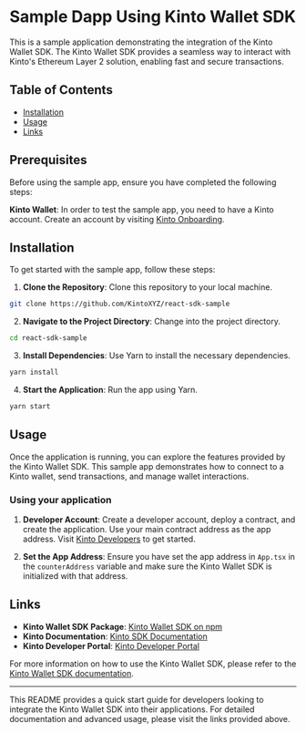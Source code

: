 # Sample Dapp Using Kinto Wallet SDK

This is a sample application demonstrating the integration of the Kinto Wallet SDK. The Kinto Wallet SDK provides a seamless way to interact with Kinto's Ethereum Layer 2 solution, enabling fast and secure transactions.

## Table of Contents

- [Installation](#installation)
- [Usage](#usage)
- [Links](#links)

## Prerequisites

Before using the sample app, ensure you have completed the following steps:

**Kinto Wallet**: In order to test the sample app, you need to have a Kinto account. Create an account by visiting [Kinto Onboarding](https://engen.kinto.xyz/onboarding).

## Installation

To get started with the sample app, follow these steps:

1. **Clone the Repository**: Clone this repository to your local machine.

```bash
git clone https://github.com/KintoXYZ/react-sdk-sample
```

2. **Navigate to the Project Directory**: Change into the project directory.

```bash
cd react-sdk-sample
```

3. **Install Dependencies**: Use Yarn to install the necessary dependencies.

```bash
yarn install
```

4. **Start the Application**: Run the app using Yarn.

```bash
yarn start
```

## Usage

Once the application is running, you can explore the features provided by the Kinto Wallet SDK. This sample app demonstrates how to connect to a Kinto wallet, send transactions, and manage wallet interactions.

### Using your application

1. **Developer Account**: Create a developer account, deploy a contract, and create the application. Use your main contract address as the app address. Visit [Kinto Developers](https://engen.kinto.xyz/developers) to get started.

2. **Set the App Address**: Ensure you have set the app address in `App.tsx` in the `counterAddress` variable and make sure the Kinto Wallet SDK is initialized with that address.

## Links

- **Kinto Wallet SDK Package**: [Kinto Wallet SDK on npm](https://www.npmjs.com/package/kinto-wallet-sdk)
- **Kinto Documentation**: [Kinto SDK Documentation](https://docs.kinto.xyz/kinto-the-safe-l2/building-on-kinto/development-setup)
- **Kinto Developer Portal**: [Kinto Developer Portal](https://engen.kinto.xyz/developers)

For more information on how to use the Kinto Wallet SDK, please refer to the [Kinto Wallet SDK documentation](https://docs.kinto.xyz/kinto-the-safe-l2/building-on-kinto/development-setup).

---

This README provides a quick start guide for developers looking to integrate the Kinto Wallet SDK into their applications. For detailed documentation and advanced usage, please visit the links provided above.
